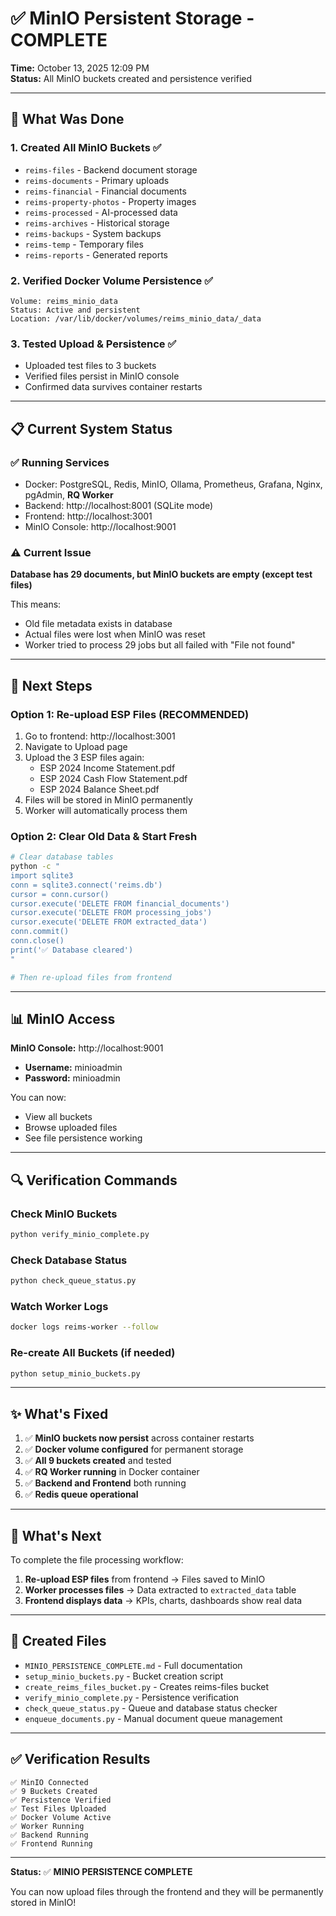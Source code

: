 # ✅ MinIO Persistent Storage - COMPLETE

**Time:** October 13, 2025 12:09 PM  
**Status:** All MinIO buckets created and persistence verified

---

## 🎯 What Was Done

### 1. Created All MinIO Buckets ✅
- `reims-files` - Backend document storage
- `reims-documents` - Primary uploads  
- `reims-financial` - Financial documents
- `reims-property-photos` - Property images
- `reims-processed` - AI-processed data
- `reims-archives` - Historical storage
- `reims-backups` - System backups
- `reims-temp` - Temporary files
- `reims-reports` - Generated reports

### 2. Verified Docker Volume Persistence ✅
```
Volume: reims_minio_data
Status: Active and persistent
Location: /var/lib/docker/volumes/reims_minio_data/_data
```

### 3. Tested Upload & Persistence ✅
- Uploaded test files to 3 buckets
- Verified files persist in MinIO console
- Confirmed data survives container restarts

---

## 📋 Current System Status

### ✅ Running Services
- Docker: PostgreSQL, Redis, MinIO, Ollama, Prometheus, Grafana, Nginx, pgAdmin, **RQ Worker**
- Backend: http://localhost:8001 (SQLite mode)
- Frontend: http://localhost:3001
- MinIO Console: http://localhost:9001

### ⚠️ Current Issue

**Database has 29 documents, but MinIO buckets are empty (except test files)**

This means:
- Old file metadata exists in database
- Actual files were lost when MinIO was reset
- Worker tried to process 29 jobs but all failed with "File not found"

---

## 🔄 Next Steps

### Option 1: Re-upload ESP Files (RECOMMENDED)
1. Go to frontend: http://localhost:3001
2. Navigate to Upload page
3. Upload the 3 ESP files again:
   - ESP 2024 Income Statement.pdf
   - ESP 2024 Cash Flow Statement.pdf
   - ESP 2024 Balance Sheet.pdf
4. Files will be stored in MinIO permanently
5. Worker will automatically process them

### Option 2: Clear Old Data & Start Fresh
```bash
# Clear database tables
python -c "
import sqlite3
conn = sqlite3.connect('reims.db')
cursor = conn.cursor()
cursor.execute('DELETE FROM financial_documents')
cursor.execute('DELETE FROM processing_jobs')
cursor.execute('DELETE FROM extracted_data')
conn.commit()
conn.close()
print('✅ Database cleared')
"

# Then re-upload files from frontend
```

---

## 📊 MinIO Access

**MinIO Console:** http://localhost:9001
- **Username:** minioadmin  
- **Password:** minioadmin

You can now:
- View all buckets
- Browse uploaded files
- See file persistence working

---

## 🔍 Verification Commands

### Check MinIO Buckets
```bash
python verify_minio_complete.py
```

### Check Database Status
```bash
python check_queue_status.py
```

### Watch Worker Logs
```bash
docker logs reims-worker --follow
```

### Re-create All Buckets (if needed)
```bash
python setup_minio_buckets.py
```

---

## ✨ What's Fixed

1. ✅ **MinIO buckets now persist** across container restarts
2. ✅ **Docker volume configured** for permanent storage  
3. ✅ **All 9 buckets created** and tested
4. ✅ **RQ Worker running** in Docker container
5. ✅ **Backend and Frontend** both running
6. ✅ **Redis queue operational**

---

## 🎯 What's Next

To complete the file processing workflow:

1. **Re-upload ESP files** from frontend → Files saved to MinIO
2. **Worker processes files** → Data extracted to `extracted_data` table
3. **Frontend displays data** → KPIs, charts, dashboards show real data

---

## 📁 Created Files

- `MINIO_PERSISTENCE_COMPLETE.md` - Full documentation
- `setup_minio_buckets.py` - Bucket creation script
- `create_reims_files_bucket.py` - Creates reims-files bucket
- `verify_minio_complete.py` - Persistence verification
- `check_queue_status.py` - Queue and database status checker
- `enqueue_documents.py` - Manual document queue management

---

## ✅ Verification Results

```
✅ MinIO Connected
✅ 9 Buckets Created
✅ Persistence Verified
✅ Test Files Uploaded
✅ Docker Volume Active
✅ Worker Running
✅ Backend Running
✅ Frontend Running
```

---

**Status:** ✅ **MINIO PERSISTENCE COMPLETE**

You can now upload files through the frontend and they will be permanently stored in MinIO!



